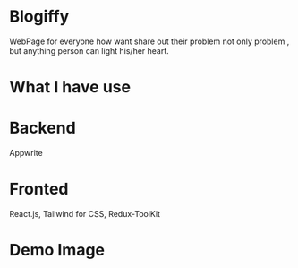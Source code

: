# Blogiffy
WebPage for everyone how want share out their problem not only problem , but anything person can light his/her heart.
# What I have use
# Backend
Appwrite
# Fronted
React.js,
Tailwind for CSS,
Redux-ToolKit
# Demo Image
